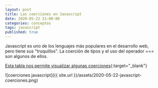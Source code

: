 ```yaml
---
layout: post
title: Las coerciones en Javascript
date: 2020-05-22 21:00:00
categories: conceptos
tags: javascript
published: true
---
```



Javascript es uno de los lenguajes más populares en el desarrollo web, pero tiene sus "truquillos". La coerción de tipos y el uso del operador === son algunos de ellos.

[Esta tabla nos permite visualizar algunas coerciones](https://dorey.github.io/JavaScript-Equality-Table/){:target="_blank"}

![coerciones javascript]({{ site.url }}/assets/2020-05-22-javascript-coerciones.png)
